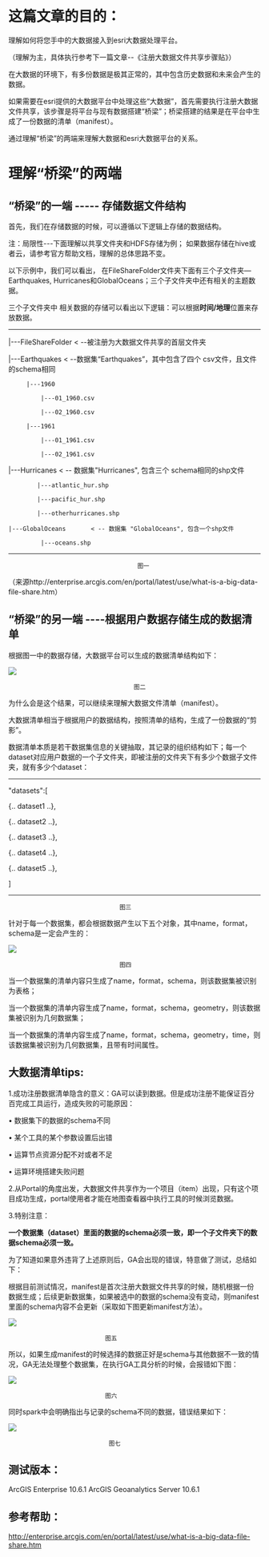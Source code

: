 # 这篇文章的目的： #

理解如何将您手中的大数据接入到esri大数据处理平台。

（理解为主，具体执行参考下一篇文章--《注册大数据文件共享步骤贴》）

在大数据的环境下，有多份数据是极其正常的，其中包含历史数据和未来会产生的数据。

如果需要在esri提供的大数据平台中处理这些“大数据”，首先需要执行注册大数据文件共享，该步骤是将平台与现有数据搭建“桥梁”；桥梁搭建的结果是在平台中生成了一份数据的清单（manifest）。

通过理解“桥梁”的两端来理解大数据和esri大数据平台的关系。

# 理解“桥梁”的两端 #

## “桥梁”的一端 ----- 存储数据文件结构  ##


首先，我们在存储数据的时候，可以遵循以下逻辑上存储的数据结构。

注：局限性---下面理解以共享文件夹和HDFS存储为例； 如果数据存储在hive或者云，请参考官方帮助文档，理解的总体思路不变。

以下示例中，我们可以看出， 在FileShareFolder文件夹下面有三个子文件夹—Earthquakes, 
Hurricanes和GlobalOceans；三个子文件夹中还有相关的主题数据。

三个子文件夹中 相关数据的存储可以看出以下逻辑：可以根据**时间/地理**位置来存放数据。





----------






|---FileShareFolder                      < --被注册为大数据文件共享的首层文件夹

 |---Earthquakes                  < --数据集“Earthquakes”，其中包含了四个 
                    csv文件，且文件的schema相同

         |---1960

             |---01_1960.csv

             |---02_1960.csv

         |---1961

             |---01_1961.csv

             |---02_1961.csv

   |---Hurricanes                                                                < -- 数据集"Hurricanes", 包含三个
schema相同的shp文件

            |---atlantic_hur.shp

            |---pacific_hur.shp

            |---otherhurricanes.shp

    |---GlobalOceans       < -- 数据集 "GlobalOceans", 包含一个shp文件

             |---oceans.shp

----------

                                        图一

（来源http://enterprise.arcgis.com/en/portal/latest/use/what-is-a-big-data-file-share.htm）


## “桥梁”的另一端 ----根据用户数据存储生成的数据清单 ##

根据图一中的数据存储，大数据平台可以生成的数据清单结构如下：

![](https://i.imgur.com/jy9wwT9.png)


                                       图二

为什么会是这个结果，可以继续来理解大数据文件清单（manifest）。

大数据清单相当于根据用户的数据结构，按照清单的结构，生成了一份数据的“剪影”。

数据清单本质是若干数据集信息的关键抽取，其记录的组织结构如下；每一个dataset对应用户数据的一个子文件夹，即被注册的文件夹下有多少个数据子文件夹，就有多少个dataset：

----------


"datasets":[

  {.. dataset1 ..},

  {.. dataset2 ..},

  {.. dataset3 ..},

  {.. dataset4 ..},

  {.. dataset5 ..},

]

----------

                                   图三

针对于每一个数据集，都会根据数据产生以下五个对象，其中name，format，schema是一定会产生的：


 ![](https://i.imgur.com/hofPIJG.png)      
                                       


                                   图四


当一个数据集的清单内容只生成了name，format，schema，则该数据集被识别为表格；

当一个数据集的清单内容生成了name，format，schema，geometry，则该数据集被识别为几何数据集；

当一个数据集的清单内容生成了name，format，schema，geometry，time，则该数据集被识别为几何数据集，且带有时间属性。


## 大数据清单tips: ##


1.成功注册数据清单隐含的意义：GA可以读到数据。但是成功注册不能保证百分百完成工具运行，造成失败的可能原因：

•	数据集下的数据的schema不同

•	某个工具的某个参数设置后出错

•	运算节点资源分配不对或者不足

•	运算环境搭建失败问题


2.从Portal的角度出发，大数据文件共享作为一个项目（item）出现，只有这个项目成功生成，portal使用者才能在地图查看器中执行工具的时候浏览数据。

3.特别注意：

**一个数据集（dataset）里面的数据的schema必须一致，即一个子文件夹下的数据schema必须一致。**

为了知道如果意外违背了上述原则后，GA会出现的错误，特意做了测试，总结如下：

根据目前测试情况，manifest是首次注册大数据文件共享的时候，随机根据一份数据生成；后续更新数据集，如果被选中的数据的schema没有变动，则manifest里面的schema内容不会更新（采取如下图更新manifest方法）。

![](https://i.imgur.com/mIXcmZN.png)

 
                               图五

所以，如果生成manifest的时候选择的数据正好是schema与其他数据不一致的情况，GA无法处理整个数据集，在执行GA工具分析的时候，会报错如下图：

![](https://i.imgur.com/DuC8I2J.png)
 
                               图六


同时spark中会明确指出与记录的schema不同的数据，错误结果如下：

![](https://i.imgur.com/1fWBdnI.png)
 
                                图七


## 测试版本： ##
ArcGIS Enterprise 10.6.1
ArcGIS Geoanalytics Server 10.6.1

## 参考帮助： ##

http://enterprise.arcgis.com/en/portal/latest/use/what-is-a-big-data-file-share.htm


